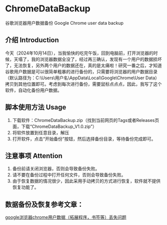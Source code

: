 # ChromeDataBackup
谷歌浏览器用户数据备份 Google Chrome user data backup

## 介绍 Introduction
今天（2024年10月14日），当我愉快的吃完午饭，回到电脑前，打开浏览器的时候，天塌了，我的浏览器数据全没了，经过再三确认，发现有一个用户的数据损坏了，无法恢复，另外两个用户的数据还在，真的是太痛啦！研究一番之后，才知道谷歌用户数据是可以很简单粗暴的进行备份的，只需要将浏览器的用户数据目录（默认路径为：C:\Users\用户名\AppData\Local\Google\Chrome\User Data）拷贝到其他位置即可。考虑到每次进行备份，需要鼠标点点点，因此，我写了这个软件，自动化备份用户数据。

## 脚本使用方法 Usage
1. 下载软件：ChromeDataBackup.zip（找到当前网页的Tags或者Releases页面，下载“ChromeDataBackup_V1.0.zip”）
2. 将软件放置到任意目录，解压
3. 打开软件，点击“开始备份”按钮，然后选择备份目录，等待备份完成即可。

## 注意事项 Attention
1. 备份前请关闭浏览器，否则会导致备份失败。
2. 请不要在备份过程中打开任何文件，否则会导致备份失败。
3. 由于恢复数据的情况很少，因此采用手动拷贝的方式进行恢复，软件就不提供恢复功能了。

## 数据备份及恢复参考文章：
[google浏览器chrome用户数据（拓展程序，书签等）丢失问题](https://blog.csdn.net/zqx1473/article/details/141353384?spm=1001.2101.3001.6650.4&utm_medium=distribute.pc_relevant.none-task-blog-2%7Edefault%7EYuanLiJiHua%7EPosition-4-141353384-blog-130823648.235%5Ev43%5Epc_blog_bottom_relevance_base8&depth_1-utm_source=distribute.pc_relevant.none-task-blog-2%7Edefault%7EYuanLiJiHua%7EPosition-4-141353384-blog-130823648.235%5Ev43%5Epc_blog_bottom_relevance_base8&utm_relevant_index=9)

